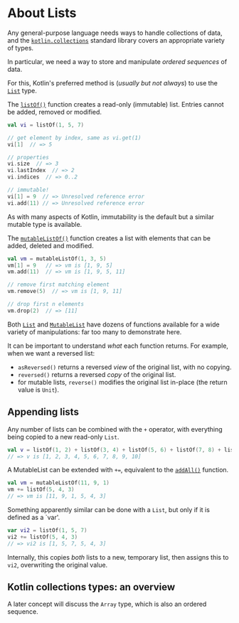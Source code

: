 # About Lists

Any general-purpose language needs ways to handle collections of data, and the [`kotlin.collections`][ref-collections] standard library covers an appropriate variety of types.

In particular, we need a way to store and manipulate _ordered sequences_ of data.

For this, Kotlin's preferred method is (_usually but not always_) to use the [`List`][ref-list] type.

The [`listOf()`][ref-listof] function creates a read-only (immutable) list.
Entries cannot be added, removed or modified.

```kotlin
val vi = listOf(1, 5, 7)

// get element by index, same as vi.get(1)
vi[1]  // => 5

// properties
vi.size  // => 3
vi.lastIndex  // => 2
vi.indices  // => 0..2

// immutable!
vi[1] = 9  // => Unresolved reference error
vi.add(11) // => Unresolved reference error
```

As with many aspects of Kotlin, immutability is the default but a similar mutable type is available.

The [`mutableListOf()`][ref-mutablelistof] function creates a list with elements that can be added, deleted and modified.

```kotlin
val vm = mutableListOf(1, 3, 5)
vm[1] = 9   // => vm is [1, 9, 5]
vm.add(11)  // => vm is [1, 9, 5, 11]

// remove first matching element
vm.remove(5)  // => vm is [1, 9, 11] 

// drop first n elements
vm.drop(2)  // => [11]
```

Both [`List`][ref-list-api] and [`MutableList`][ref-mutablelist] have dozens of functions available for a wide variety of manipulations: far too many to demonstrate here.

It can be important to understand _what_ each function returns.
For example, when we want a reversed list:

- `asReversed()` returns a reversed _view_ of the original list, with no copying.
- `reversed()` returns a reversed _copy_ of the original list.
- for mutable lists, `reverse()` modifies the original list in-place (the return value is `Unit`).

## Appending lists

Any number of lists can be combined with the `+` operator, with everything being copied to a new read-only `List`.

```kotlin
val v = listOf(1, 2) + listOf(3, 4) + listOf(5, 6) + listOf(7, 8) + listOf(9, 10)
// => v is [1, 2, 3, 4, 5, 6, 7, 8, 9, 10]
```

A MutableList can be extended with `+=`, equivalent to the [`addAll()`][ref-addall] function.

```kotlin
val vm = mutableListOf(11, 9, 1)
vm += listOf(5, 4, 3)
// => vm is [11, 9, 1, 5, 4, 3]
```

Something apparently similar can be done with a `List`, but only if it is defined as a `var'.

```kotlin
var vi2 = listOf(1, 5, 7)
vi2 += listOf(5, 4, 3)
// => vi2 is [1, 5, 7, 5, 4, 3]
```

Internally, this copies _both_ lists to a new, temporary list, then assigns this to `vi2`, overwriting the original value.

## Kotlin collections types: an overview

A later concept will discuss the `Array` type, which is also an ordered sequence.



[ref-collections]: https://kotlinlang.org/docs/collections-overview.html
[ref-list]: https://kotlinlang.org/docs/collections-overview.html#list
[ref-list-api]: https://kotlinlang.org/api/core/kotlin-stdlib/kotlin.collections/-list/
[ref-listof]: https://kotlinlang.org/api/core/kotlin-stdlib/kotlin.collections/list-of.html
[ref-mutablelist]: https://kotlinlang.org/api/core/kotlin-stdlib/kotlin.collections/-mutable-list/
[ref-mutablelistof]: https://kotlinlang.org/api/core/kotlin-stdlib/kotlin.collections/mutable-list-of.html
[ref-addall]: https://kotlinlang.org/api/core/kotlin-stdlib/kotlin.collections/-mutable-list/add-all.html
